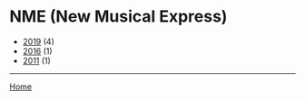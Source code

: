 # NME (New Musical Express)

  * [2019](./nme-new-musical-express-2019.md/) (4)
  * [2016](./nme-new-musical-express-2016.md/) (1)
  * [2011](./nme-new-musical-express-2011.md/) (1)
----

[Home](../)
